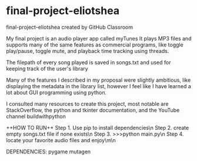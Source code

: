 # final-project-eliotshea
final-project-eliotshea created by GitHub Classroom

My final project is an audio player app called myTunes
It plays MP3 files and supports many of the same features as commercial programs, like toggle play/pause, toggle mute, and playback time
tracking using threads.

The filepath of every song played is saved in songs.txt and used for keeping track of the user's library

Many of the features I described in my proposal were slightly ambitious, like displaying the metadata in the library list, however I
feel like I have learned a lot about GUI programming using python.

I consulted many resources to create this project, most notable are StackOverflow, the python and tkinter documentation,
and the YouTube channel buildwithpython

++HOW TO RUN++
Step 1.
  Use pip to install dependencies\n
Step 2.
  create empty songs.txt file if none exists\n
Step 3.
  \>\>\>python main.py\n
Step 4.
  locate your favorite audio files and enjoy\m\n

DEPENDENCIES:
  pygame
  mutagen

